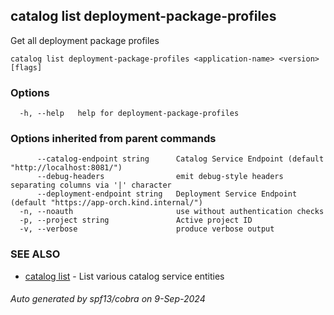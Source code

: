 ## catalog list deployment-package-profiles

Get all deployment package profiles

```
catalog list deployment-package-profiles <application-name> <version> [flags]
```

### Options

```
  -h, --help   help for deployment-package-profiles
```

### Options inherited from parent commands

```
      --catalog-endpoint string      Catalog Service Endpoint (default "http://localhost:8081/")
      --debug-headers                emit debug-style headers separating columns via '|' character
      --deployment-endpoint string   Deployment Service Endpoint (default "https://app-orch.kind.internal/")
  -n, --noauth                       use without authentication checks
  -p, --project string               Active project ID
  -v, --verbose                      produce verbose output
```

### SEE ALSO

* [catalog list](catalog_list.md)	 - List various catalog service entities

###### Auto generated by spf13/cobra on 9-Sep-2024
